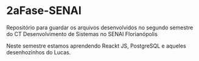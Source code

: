# 2aFase-SENAI
Repositório para guardar os arquivos desenvolvidos no segundo semestre do CT Desenvolvimento de Sistemas no SENAI Florianópolis

Neste semestre estamos aprendendo Reackt JS, PostgreSQL e aqueles desenhozinhos do Lucas.
